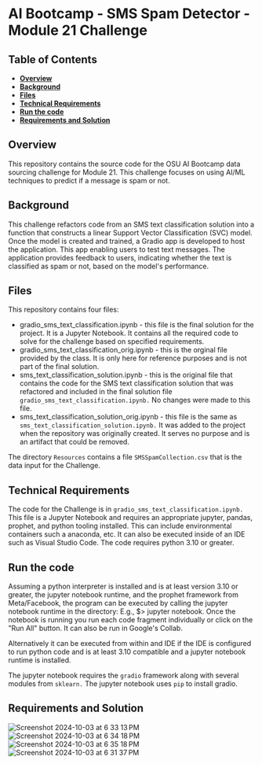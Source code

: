 # AI Bootcamp - SMS Spam Detector - Module 21 Challenge

## Table of Contents
*  [**Overview**](#overview)
*  [**Background**](#background)
*  [**Files**](#files)
*  [**Technical Requirements**](#technical-requirements)
*  [**Run the code**](#run-the-code)
*  [**Requirements and Solution**](#requirements-and-solution)

## Overview
This repository contains the source code for the OSU AI Bootcamp data sourcing challenge for Module 21. This challenge focuses on using AI/ML techniques to predict if a message is spam or not.

## Background
This challenge refactors code from an SMS text classification solution into a function that constructs a linear Support Vector Classification (SVC) model. Once the model is created and trained, a Gradio app is developed to host the application. This app enabling users to test text messages. The application provides feedback to users, indicating whether the text is classified as spam or not, based on the model's performance.

## Files
This repository contains four files:
*  gradio_sms_text_classification.ipynb - this file is the final solution for the project. It is a Jupyter Notebook. It contains all the required code to solve for the challenge based on specified requirements.
*  gradio_sms_text_classification_orig.ipynb - this is the orginal file provided by the class. It is only here for reference purposes and is not part of the final solution.
*  sms_text_classification_solution.ipynb - this is the original file that contains the code for the SMS text classification solution that was refactored and included in the final solution file `gradio_sms_text_classification.ipynb.` No changes were made to this file.
*  sms_text_classification_solution_orig.ipynb - this file is the same as `sms_text_classification_solution.ipynb.` It was added to the project when the repository was originally created. It serves no purpose and is an artifact that could be removed.

The directory `Resources` contains a file `SMSSpamCollection.csv` that is the data input for the Challenge.

## Technical Requirements
The code for the Challenge is in `gradio_sms_text_classification.ipynb.` This file is a Jupyter Notebook and requires an appropriate jupyter, pandas, prophet, and python tooling installed. This can include environmental containers such a anaconda, etc. It can also be executed inside of an IDE such as Visual Studio Code. The code requires python 3.10 or greater.


## Run the code
Assuming a python interpreter is installed and is at least version 3.10 or greater, the jupyter notebook runtime, and the prophet framework from Meta/Facebook, the program can be executed by calling the jupyter notebook runtime in the directory: E.g., $> jupyter notebook. Once the notebook is running you run each code fragment individually or click on the "Run All" button. It can also be run in Google's Collab.

Alternatively it can be executed from within and IDE if the IDE is configured to run python code and is at least 3.10 compatible and a jupyter notebook runtime is installed.

The jupyter notebook requires the `gradio` framework along with several modules from `sklearn.` The jupyter notebook uses `pip` to install gradio.


## Requirements and Solution
![Screenshot 2024-10-03 at 6 33 13 PM](https://github.com/user-attachments/assets/056705db-18dd-4cdf-a7bb-663e6ce5f8fa)
![Screenshot 2024-10-03 at 6 34 18 PM](https://github.com/user-attachments/assets/6661d567-57d2-4e97-aa0d-2eaf0d927dc2)
![Screenshot 2024-10-03 at 6 35 18 PM](https://github.com/user-attachments/assets/2ef60538-066e-47cb-831a-046fd546b7b5)
![Screenshot 2024-10-03 at 6 31 37 PM](https://github.com/user-attachments/assets/d1f3b572-0d27-4aa7-b4e5-87c9dc9cd325)
